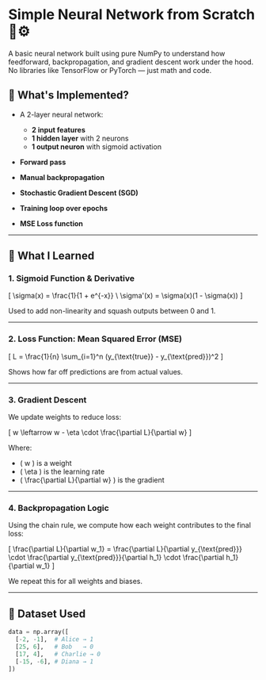 # Simple Neural Network from Scratch 🧠⚙️

A basic neural network built using pure NumPy to understand how feedforward, backpropagation, and gradient descent work under the hood. No libraries like TensorFlow or PyTorch — just math and code.

## 🧪 What's Implemented?

- A 2-layer neural network:
  - **2 input features**
  - **1 hidden layer** with 2 neurons
  - **1 output neuron** with sigmoid activation

- **Forward pass**
- **Manual backpropagation**
- **Stochastic Gradient Descent (SGD)**
- **Training loop over epochs**
- **MSE Loss function**

---

## 🧠 What I Learned

### 1. **Sigmoid Function & Derivative**

\[
\sigma(x) = \frac{1}{1 + e^{-x}} \\
\sigma'(x) = \sigma(x)(1 - \sigma(x))
\]

Used to add non-linearity and squash outputs between 0 and 1.

---

### 2. **Loss Function: Mean Squared Error (MSE)**

\[
L = \frac{1}{n} \sum_{i=1}^n (y_{\text{true}} - y_{\text{pred}})^2
\]

Shows how far off predictions are from actual values.

---

### 3. **Gradient Descent**

We update weights to reduce loss:

\[
w \leftarrow w - \eta \cdot \frac{\partial L}{\partial w}
\]

Where:
- \( w \) is a weight
- \( \eta \) is the learning rate
- \( \frac{\partial L}{\partial w} \) is the gradient

---

### 4. **Backpropagation Logic**

Using the chain rule, we compute how each weight contributes to the final loss:

\[
\frac{\partial L}{\partial w_1} = \frac{\partial L}{\partial y_{\text{pred}}} \cdot \frac{\partial y_{\text{pred}}}{\partial h_1} \cdot \frac{\partial h_1}{\partial w_1}
\]

We repeat this for all weights and biases.

---

## 🧪 Dataset Used

```python
data = np.array([
  [-2, -1],  # Alice → 1
  [25, 6],   # Bob   → 0
  [17, 4],   # Charlie → 0
  [-15, -6], # Diana → 1
])
